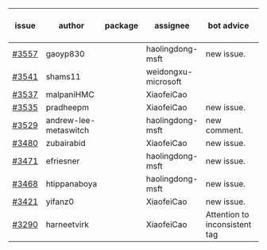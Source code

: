 | issue | author | package | assignee | bot advice | created date of issue | target release date | date from target |
| ------ | ------ | ------ | ------ | ------ | ------ | ------ | :-----: |
| [#3557](https://github.com/Azure/sdk-release-request/issues/3557) | gaoyp830 |  | haolingdong-msft | new issue. | 12-09 | 01-27 |  |
| [#3541](https://github.com/Azure/sdk-release-request/issues/3541) | shams11 |  | weidongxu-microsoft |  | 12-07 | 12-23 |  |
| [#3537](https://github.com/Azure/sdk-release-request/issues/3537) | malpaniHMC |  | XiaofeiCao |  | 12-06 | 12-23 |  |
| [#3535](https://github.com/Azure/sdk-release-request/issues/3535) | pradheepm |  | XiaofeiCao | new issue. | 12-06 | 12-23 |  |
| [#3529](https://github.com/Azure/sdk-release-request/issues/3529) | andrew-lee-metaswitch |  | haolingdong-msft | new comment. | 12-05 | 12-23 |  |
| [#3480](https://github.com/Azure/sdk-release-request/issues/3480) | zubairabid |  | XiaofeiCao | new issue. | 11-30 | 12-23 |  |
| [#3471](https://github.com/Azure/sdk-release-request/issues/3471) | efriesner |  | haolingdong-msft | new issue. | 11-29 | 12-23 |  |
| [#3468](https://github.com/Azure/sdk-release-request/issues/3468) | htippanaboya |  | haolingdong-msft | new issue. | 11-29 | 12-23 |  |
| [#3421](https://github.com/Azure/sdk-release-request/issues/3421) | yifanz0 |  | XiaofeiCao | new issue. | 11-16 | 12-23 |  |
| [#3290](https://github.com/Azure/sdk-release-request/issues/3290) | harneetvirk |  | XiaofeiCao | Attention to inconsistent tag | 10-25 | 11-25 |  |
